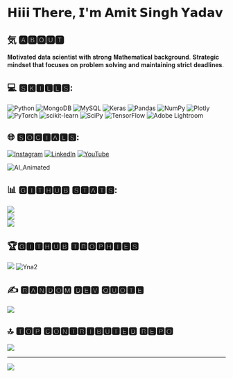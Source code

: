 # 𝗛𝗶𝗶𝗶 𝗧𝗵𝗲𝗿𝗲, 𝗜'𝗺 𝗔𝗺𝗶𝘁 𝗦𝗶𝗻𝗴𝗵 𝗬𝗮𝗱𝗮𝘃

## 気 🅰🅱🅾🆄🆃
𝐌𝐨𝐭𝐢𝐯𝐚𝐭𝐞𝐝 𝐝𝐚𝐭𝐚 𝐬𝐜𝐢𝐞𝐧𝐭𝐢𝐬𝐭 𝐰𝐢𝐭𝐡 𝐬𝐭𝐫𝐨𝐧𝐠 𝐌𝐚𝐭𝐡𝐞𝐦𝐚𝐭𝐢𝐜𝐚𝐥 𝐛𝐚𝐜𝐤𝐠𝐫𝐨𝐮𝐧𝐝. 𝐒𝐭𝐫𝐚𝐭𝐞𝐠𝐢𝐜 𝐦𝐢𝐧𝐝𝐬𝐞𝐭 𝐭𝐡𝐚𝐭 𝐟𝐨𝐜𝐮𝐬𝐞𝐬 𝐨𝐧 𝐩𝐫𝐨𝐛𝐥𝐞𝐦 𝐬𝐨𝐥𝐯𝐢𝐧𝐠 𝐚𝐧𝐝 𝐦𝐚𝐢𝐧𝐭𝐚𝐢𝐧𝐢𝐧𝐠 𝐬𝐭𝐫𝐢𝐜𝐭 𝐝𝐞𝐚𝐝𝐥𝐢𝐧𝐞𝐬.

 ## 💻 🆂🅺🅸🅻🅻🆂:
 
![Python](https://img.shields.io/badge/python-3670A0?style=plastic&logo=python&logoColor=ffdd54) ![MongoDB](https://img.shields.io/badge/MongoDB-%234ea94b.svg?style=plastic&logo=mongodb&logoColor=white) ![MySQL](https://img.shields.io/badge/mysql-%2300f.svg?style=plastic&logo=mysql&logoColor=white) ![Keras](https://img.shields.io/badge/Keras-%23D00000.svg?style=plastic&logo=Keras&logoColor=white) ![Pandas](https://img.shields.io/badge/pandas-%23150458.svg?style=plastic&logo=pandas&logoColor=white) ![NumPy](https://img.shields.io/badge/numpy-%23013243.svg?style=plastic&logo=numpy&logoColor=white) ![Plotly](https://img.shields.io/badge/Plotly-%233F4F75.svg?style=plastic&logo=plotly&logoColor=white) ![PyTorch](https://img.shields.io/badge/PyTorch-%23EE4C2C.svg?style=plastic&logo=PyTorch&logoColor=white) ![scikit-learn](https://img.shields.io/badge/scikit--learn-%23F7931E.svg?style=plastic&logo=scikit-learn&logoColor=white) ![SciPy](https://img.shields.io/badge/SciPy-%230C55A5.svg?style=plastic&logo=scipy&logoColor=%white) ![TensorFlow](https://img.shields.io/badge/TensorFlow-%23FF6F00.svg?style=plastic&logo=TensorFlow&logoColor=white) ![Adobe Lightroom](https://img.shields.io/badge/Adobe%20Lightroom-31A8FF.svg?style=plastic&logo=Adobe%20Lightroom&logoColor=white)

## 🌐 🆂🅾🅲🅸🅰🅻🆂:
[![Instagram](https://img.shields.io/badge/Instagram-%23E4405F.svg?logo=Instagram&logoColor=white)](https://instagram.com/amyydv) [![LinkedIn](https://img.shields.io/badge/LinkedIn-%230077B5.svg?logo=linkedin&logoColor=white)](https://linkedin.com/in/inkedin.com/in/amit-singh-yadav-b9238a1b1/) [![YouTube](https://img.shields.io/badge/YouTube-%23FF0000.svg?logo=YouTube&logoColor=white)](https://youtube.com/@https://www.youtube.com/c/Amyydv) 

![AI_Animated](https://github.com/Amyydv/Amyydv/assets/112614485/121b6253-ee95-49cf-8d0c-acab6446aee8)
 ## 📊 🅶🅸🆃🅷🆄🅱 🆂🆃🅰🆃🆂:
![](https://github-readme-stats.vercel.app/api?username=amyydv&theme=vue&hide_border=true&include_all_commits=false&count_private=false)<br/>
![](https://github-readme-streak-stats.herokuapp.com/?user=amyydv&theme=vue&hide_border=true)<br/>
![](https://github-readme-stats.vercel.app/api/top-langs/?username=amyydv&theme=vue&hide_border=true&include_all_commits=false&count_private=false&layout=compact)

## 🏆🅶🅸🆃🅷🆄🅱 🆃🆁🅾🅿🅷🅸🅴🆂
![](https://github-profile-trophy.vercel.app/?username=amyydv&theme=matrix&no-frame=true&no-bg=true&margin-w=4)
![Yna2](https://github.com/Amyydv/Amyydv/assets/112614485/5bef2ef8-6df9-4c11-a26a-4c46fedb0ae3)

## ✍️ 🆁🅰🅽🅳🅾🅼 🅳🅴🆅 🆀🆄🅾🆃🅴
![](https://quotes-github-readme.vercel.app/api?type=horizontal&theme=radical)

## 🔝 🆃🅾🅿 🅲🅾🅽🆃🆁🅸🅱🆄🆃🅴🅳 🆁🅴🅿🅾
![](https://github-contributor-stats.vercel.app/api?username=amyydv&limit=5&theme=oldie&combine_all_yearly_contributions=true)

---
[![](https://visitcount.itsvg.in/api?id=amyydv&icon=4&color=4)](https://visitcount.itsvg.in)

<!-- Proudly created with GPRM ( https://gprm.itsvg.in ) -->
